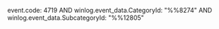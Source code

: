 event.code: 4719 AND winlog.event_data.CategoryId: "%%8274" AND winlog.event_data.SubcategoryId: "%%12805"
